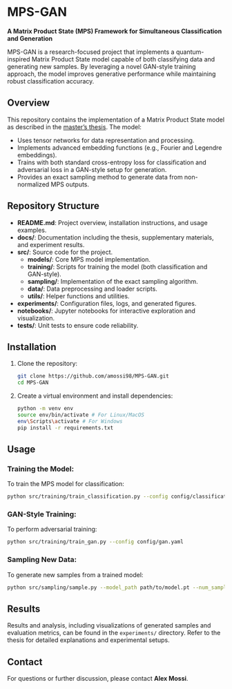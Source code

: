 # MPS-GAN

**A Matrix Product State (MPS) Framework for Simultaneous Classification and Generation**

MPS-GAN is a research-focused project that implements a quantum-inspired Matrix Product State model capable of both classifying data and generating new samples. By leveraging a novel GAN-style training approach, the model improves generative performance while maintaining robust classification accuracy.

## Overview

This repository contains the implementation of a Matrix Product State model as described in the [master’s thesis](docs/thesis.pdf). The model:
- Uses tensor networks for data representation and processing.
- Implements advanced embedding functions (e.g., Fourier and Legendre embeddings).
- Trains with both standard cross-entropy loss for classification and adversarial loss in a GAN-style setup for generation.
- Provides an exact sampling method to generate data from non-normalized MPS outputs.

## Repository Structure

- **README.md**: Project overview, installation instructions, and usage examples.
- **docs/**: Documentation including the thesis, supplementary materials, and experiment results.
- **src/**: Source code for the project.
  - **models/**: Core MPS model implementation.
  - **training/**: Scripts for training the model (both classification and GAN-style).
  - **sampling/**: Implementation of the exact sampling algorithm.
  - **data/**: Data preprocessing and loader scripts.
  - **utils/**: Helper functions and utilities.
- **experiments/**: Configuration files, logs, and generated figures.
- **notebooks/**: Jupyter notebooks for interactive exploration and visualization.
- **tests/**: Unit tests to ensure code reliability.

## Installation

1. Clone the repository:
   ```bash
   git clone https://github.com/amossi98/MPS-GAN.git
   cd MPS-GAN
   ```


3. Create a virtual environment and install dependencies:
   ```bash
   python -m venv env
   source env/bin/activate # For Linux/MacOS
   env\Scripts\activate # For Windows
   pip install -r requirements.txt
   ```


## Usage

### Training the Model:
To train the MPS model for classification:
```bash
python src/training/train_classification.py --config config/classification.yaml
```

### GAN-Style Training:
To perform adversarial training:
```bash
python src/training/train_gan.py --config config/gan.yaml
```

### Sampling New Data:
To generate new samples from a trained model:
```bash
python src/sampling/sample.py --model_path path/to/model.pt --num_samples 100
```

## Results

Results and analysis, including visualizations of generated samples and evaluation metrics, can be found in the `experiments/` directory. Refer to the thesis for detailed explanations and experimental setups.


## Contact

For questions or further discussion, please contact **Alex Mossi**.
